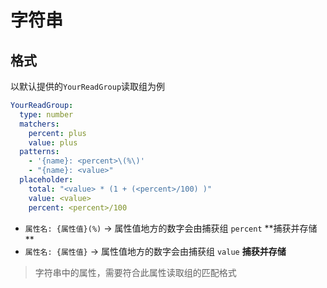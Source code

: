# 字符串

## 格式

以默认提供的`YourReadGroup`读取组为例

```yaml
YourReadGroup:
  type: number
  matchers:
    percent: plus
    value: plus
  patterns:
    - '{name}: <percent>\(%\)'
    - "{name}: <value>"
  placeholder:
    total: "<value> * (1 + (<percent>/100) )"
    value: <value>
    percent: <percent>/100
```

- `属性名: {属性值}(%)` -> 属性值地方的数字会由捕获组 `percent` **捕获并存储 **
- `属性名: {属性值}` -> 属性值地方的数字会由捕获组 `value` **捕获并存储**

> 字符串中的属性，需要符合此属性读取组的匹配格式
